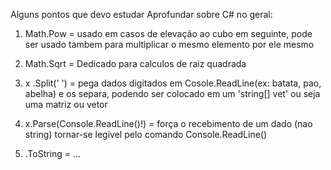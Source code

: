 Alguns pontos que devo estudar Aprofundar  sobre C# no geral:

1. Math.Pow = usado em casos de elevação ao cubo em seguinte, pode ser usado tambem para multiplicar o mesmo elemento por ele mesmo

2. Math.Sqrt = Dedicado para calculos de raiz quadrada

3. x  .Split(' ') = pega dados digitados em Cosole.ReadLine(ex: batata, pao, abelha) e os separa, podendo ser colocado em um 'string[] vet' ou seja uma matriz ou vetor

4. x.Parse(Console.ReadLine()!) = força o recebimento de um dado (nao string) tornar-se legivel pelo comando Console.ReadLine()

5. .ToString = ...
